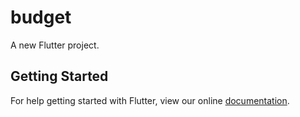 # budget

A new Flutter project.

## Getting Started

For help getting started with Flutter, view our online
[documentation](https://flutter.io/).
